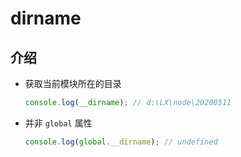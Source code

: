 # dirname

## 介绍

+ 获取当前模块所在的目录

  ```javascript
  console.log(__dirname); // d:\LX\node\20200511
  ```

+ 并非 `global` 属性

    ```javascript
    console.log(global.__dirname); // undefined
    ```
